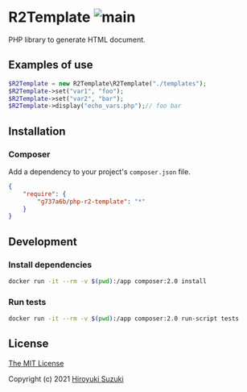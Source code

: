 # R2Template ![main](https://github.com/g737a6b/php-r2-template/workflows/main/badge.svg)

PHP library to generate HTML document.

## Examples of use

```php
$R2Template = new R2Template\R2Template("./templates");
$R2Template->set("var1", "foo");
$R2Template->set("var2", "bar");
$R2Template->display("echo_vars.php");// foo bar
```

## Installation

### Composer

Add a dependency to your project's `composer.json` file.

```json
{
	"require": {
		"g737a6b/php-r2-template": "*"
	}
}
```

## Development

### Install dependencies

```sh
docker run -it --rm -v $(pwd):/app composer:2.0 install
```

### Run tests

```sh
docker run -it --rm -v $(pwd):/app composer:2.0 run-script tests
```

## License

[The MIT License](http://opensource.org/licenses/MIT)

Copyright (c) 2021 [Hiroyuki Suzuki](https://mofg.net)

